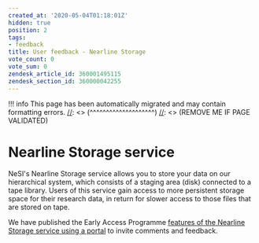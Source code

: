 ```yaml
---
created_at: '2020-05-04T01:18:01Z'
hidden: true
position: 2
tags:
- feedback
title: User feedback - Nearline Storage
vote_count: 0
vote_sum: 0
zendesk_article_id: 360001495115
zendesk_section_id: 360000042255
---
```




[//]: <> (REMOVE ME IF PAGE VALIDATED)
[//]: <> (vvvvvvvvvvvvvvvvvvvv)
!!! info
    This page has been automatically migrated and may contain formatting errors.
[//]: <> (^^^^^^^^^^^^^^^^^^^^)
[//]: <> (REMOVE ME IF PAGE VALIDATED)

# Nearline Storage service

NeSI's Nearline Storage service allows you to store your data on our
hierarchical system, which consists of a staging area (disk) connected
to a tape library. Users of this service gain access to more persistent
storage space for their research data, in return for slower access to
those files that are stored on tape.

We have published the Early Access Programme [features of the Nearline
Storage service using a
portal](https://portal.productboard.com/qycxs5fchgry4t3rgm7jwhep) to
invite comments and feedback.

 

 

 
